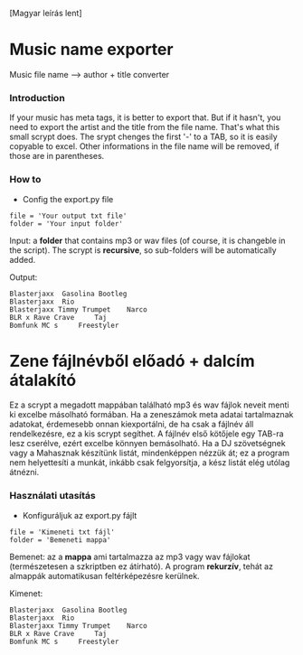 [Magyar leírás lent]
# Music name exporter

Music file name --> author + title converter

### Introduction

If your music has meta tags, it is better to export that. But if it hasn't, you need to export the artist and the title from the file name. That's what this small scrypt does.
The srypt chenges the first '-' to a TAB, so it is easily copyable to excel. Other informations in the file name will be removed, if those are in parentheses.

### How to

- Config the export.py file

```
file = 'Your output txt file'
folder = 'Your input folder'
```

Input: a **folder** that contains mp3 or wav files (of course, it is changeble in the script). The scrypt is **recursive**, so sub-folders will be automatically added.

Output:

```
Blasterjaxx	 Gasolina Bootleg
Blasterjaxx	 Rio
Blasterjaxx Timmy Trumpet	 Narco
BLR x Rave Crave	 Taj
Bomfunk MC s	 Freestyler
```


# Zene fájlnévből előadó + dalcím átalakító

Ez a scrypt a megadott mappában található mp3 és wav fájlok neveit menti ki excelbe másolható formában. Ha a zeneszámok meta adatai tartalmaznak adatokat, érdemesebb onnan kiexportálni, de ha csak a fájlnév áll rendelkezésre, ez a kis scrypt segíthet.
A fájlnév első kötőjele egy TAB-ra lesz cserélve, ezért excelbe könnyen bemásolható. Ha a DJ szövetségnek vagy a Mahasznak készítünk listát, mindenképpen nézzük át; ez a program nem helyettesíti a munkát, inkább csak felgyorsítja, a kész listát elég utólag átnézni.

### Használati utasítás

- Konfiguráljuk az export.py fájlt

```
file = 'Kimeneti txt fájl'
folder = 'Bemeneti mappa'
```

Bemenet: az a **mappa** ami tartalmazza az mp3 vagy wav fájlokat (természetesen a szkriptben ez átírható). A program **rekurzív**, tehát az almappák automatikusan feltérképezésre kerülnek.

Kimenet:

```
Blasterjaxx	 Gasolina Bootleg
Blasterjaxx	 Rio
Blasterjaxx Timmy Trumpet	 Narco
BLR x Rave Crave	 Taj
Bomfunk MC s	 Freestyler
```
